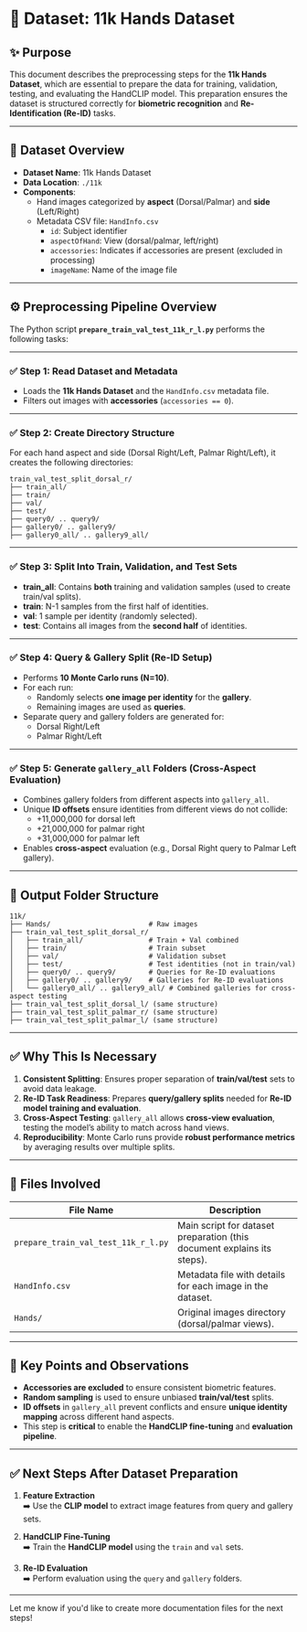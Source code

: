 # 📁 Dataset: **11k Hands Dataset**

## ✨ Purpose
This document describes the preprocessing steps for the **11k Hands Dataset**, which are essential to prepare the data for training, validation, testing, and evaluating the HandCLIP model. This preparation ensures the dataset is structured correctly for **biometric recognition** and **Re-Identification (Re-ID)** tasks.

---

## 📝 Dataset Overview
- **Dataset Name**: 11k Hands Dataset  
- **Data Location**: `./11k`  
- **Components**:  
  - Hand images categorized by **aspect** (Dorsal/Palmar) and **side** (Left/Right)  
  - Metadata CSV file: `HandInfo.csv`  
    - `id`: Subject identifier  
    - `aspectOfHand`: View (dorsal/palmar, left/right)  
    - `accessories`: Indicates if accessories are present (excluded in processing)  
    - `imageName`: Name of the image file  

---

## ⚙️ Preprocessing Pipeline Overview
The Python script **`prepare_train_val_test_11k_r_l.py`** performs the following tasks:

---

### ✅ Step 1: Read Dataset and Metadata
- Loads the **11k Hands Dataset** and the `HandInfo.csv` metadata file.
- Filters out images with **accessories** (`accessories == 0`).

---

### ✅ Step 2: Create Directory Structure
For each hand aspect and side (Dorsal Right/Left, Palmar Right/Left), it creates the following directories:
```
train_val_test_split_dorsal_r/
├── train_all/
├── train/
├── val/
├── test/
├── query0/ .. query9/
├── gallery0/ .. gallery9/
├── gallery0_all/ .. gallery9_all/
```

---

### ✅ Step 3: Split Into Train, Validation, and Test Sets
- **train_all**: Contains **both** training and validation samples (used to create train/val splits).
- **train**: N-1 samples from the first half of identities.
- **val**: 1 sample per identity (randomly selected).
- **test**: Contains all images from the **second half** of identities.

---

### ✅ Step 4: Query & Gallery Split (Re-ID Setup)
- Performs **10 Monte Carlo runs (N=10)**.
- For each run:
  - Randomly selects **one image per identity** for the **gallery**.
  - Remaining images are used as **queries**.
- Separate query and gallery folders are generated for:
  - Dorsal Right/Left  
  - Palmar Right/Left  

---

### ✅ Step 5: Generate `gallery_all` Folders (Cross-Aspect Evaluation)
- Combines gallery folders from different aspects into `gallery_all`.
- Unique **ID offsets** ensure identities from different views do not collide:
  - +11,000,000 for dorsal left
  - +21,000,000 for palmar right
  - +31,000,000 for palmar left
- Enables **cross-aspect** evaluation (e.g., Dorsal Right query to Palmar Left gallery).

---

## 📂 Output Folder Structure
```
11k/
├── Hands/                        # Raw images
├── train_val_test_split_dorsal_r/
│   ├── train_all/                # Train + Val combined
│   ├── train/                    # Train subset
│   ├── val/                      # Validation subset
│   ├── test/                     # Test identities (not in train/val)
│   ├── query0/ .. query9/        # Queries for Re-ID evaluations
│   ├── gallery0/ .. gallery9/    # Galleries for Re-ID evaluations
│   └── gallery0_all/ .. gallery9_all/ # Combined galleries for cross-aspect testing
├── train_val_test_split_dorsal_l/ (same structure)
├── train_val_test_split_palmar_r/ (same structure)
├── train_val_test_split_palmar_l/ (same structure)
```

---

## ✅ Why This Is Necessary
1. **Consistent Splitting**: Ensures proper separation of **train/val/test** sets to avoid data leakage.
2. **Re-ID Task Readiness**: Prepares **query/gallery splits** needed for **Re-ID model training and evaluation**.
3. **Cross-Aspect Testing**: `gallery_all` allows **cross-view evaluation**, testing the model’s ability to match across hand views.
4. **Reproducibility**: Monte Carlo runs provide **robust performance metrics** by averaging results over multiple splits.

---

## 🔧 Files Involved
| File Name                         | Description                                                |
|---------------------------------- |------------------------------------------------------------|
| `prepare_train_val_test_11k_r_l.py` | Main script for dataset preparation (this document explains its steps). |
| `HandInfo.csv`                   | Metadata file with details for each image in the dataset.  |
| `Hands/`                         | Original images directory (dorsal/palmar views).           |

---

## 📝 Key Points and Observations
- **Accessories are excluded** to ensure consistent biometric features.
- **Random sampling** is used to ensure unbiased **train/val/test** splits.
- **ID offsets** in `gallery_all` prevent conflicts and ensure **unique identity mapping** across different hand aspects.
- This step is **critical** to enable the **HandCLIP fine-tuning** and **evaluation pipeline**.

---

## ✅ Next Steps After Dataset Preparation
1. **Feature Extraction**  
   ➡️ Use the **CLIP model** to extract image features from query and gallery sets.

2. **HandCLIP Fine-Tuning**  
   ➡️ Train the **HandCLIP model** using the `train` and `val` sets.

3. **Re-ID Evaluation**  
   ➡️ Perform evaluation using the `query` and `gallery` folders.

---

Let me know if you'd like to create more documentation files for the next steps!